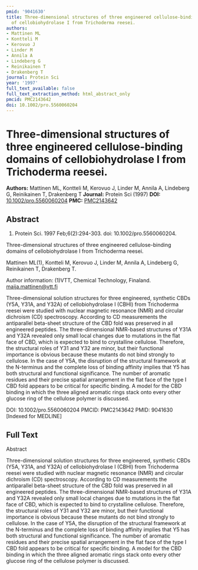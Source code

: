 ```yaml
---
pmid: '9041630'
title: Three-dimensional structures of three engineered cellulose-binding domains
  of cellobiohydrolase I from Trichoderma reesei.
authors:
- Mattinen ML
- Kontteli M
- Kerovuo J
- Linder M
- Annila A
- Lindeberg G
- Reinikainen T
- Drakenberg T
journal: Protein Sci
year: '1997'
full_text_available: false
full_text_extraction_method: html_abstract_only
pmcid: PMC2143642
doi: 10.1002/pro.5560060204
---
```


# Three-dimensional structures of three engineered cellulose-binding domains of cellobiohydrolase I from Trichoderma reesei.
**Authors:** Mattinen ML, Kontteli M, Kerovuo J, Linder M, Annila A, Lindeberg G, Reinikainen T, Drakenberg T
**Journal:** Protein Sci (1997)
**DOI:** [10.1002/pro.5560060204](https://doi.org/10.1002/pro.5560060204)
**PMC:** [PMC2143642](https://www.ncbi.nlm.nih.gov/pmc/articles/PMC2143642/)

## Abstract

1. Protein Sci. 1997 Feb;6(2):294-303. doi: 10.1002/pro.5560060204.

Three-dimensional structures of three engineered cellulose-binding domains of 
cellobiohydrolase I from Trichoderma reesei.

Mattinen ML(1), Kontteli M, Kerovuo J, Linder M, Annila A, Lindeberg G, 
Reinikainen T, Drakenberg T.

Author information:
(1)VTT, Chemical Technology, Finaland. maija.mattinen@vtt.fi

Three-dimensional solution structures for three engineered, synthetic CBDs (Y5A, 
Y31A, and Y32A) of cellobiohydrolase I (CBHI) from Trichoderma reesei were 
studied with nuclear magnetic resonance (NMR) and circular dichroism (CD) 
spectroscopy. According to CD measurements the antiparallel beta-sheet structure 
of the CBD fold was preserved in all engineered peptides. The three-dimensional 
NMR-based structures of Y31A and Y32A revealed only small local changes due to 
mutations in the flat face of CBD, which is expected to bind to crystalline 
cellulose. Therefore, the structural roles of Y31 and Y32 are minor, but their 
functional importance is obvious because these mutants do not bind strongly to 
cellulose. In the case of Y5A, the disruption of the structural framework at the 
N-terminus and the complete loss of binding affinity implies that Y5 has both 
structural and functional significance. The number of aromatic residues and 
their precise spatial arrangement in the flat face of the type I CBD fold 
appears to be critical for specific binding. A model for the CBD binding in 
which the three aligned aromatic rings stack onto every other glucose ring of 
the cellulose polymer is discussed.

DOI: 10.1002/pro.5560060204
PMCID: PMC2143642
PMID: 9041630 [Indexed for MEDLINE]

## Full Text

Abstract

Three-dimensional solution structures for three engineered, synthetic CBDs (Y5A, Y31A, and Y32A) of cellobiohydrolase I (CBHI) from Trichoderma reesei were studied with nuclear magnetic resonance (NMR) and circular dichroism (CD) spectroscopy. According to CD measurements the antiparallel beta-sheet structure of the CBD fold was preserved in all engineered peptides. The three-dimensional NMR-based structures of Y31A and Y32A revealed only small local changes due to mutations in the flat face of CBD, which is expected to bind to crystalline cellulose. Therefore, the structural roles of Y31 and Y32 are minor, but their functional importance is obvious because these mutants do not bind strongly to cellulose. In the case of Y5A, the disruption of the structural framework at the N-terminus and the complete loss of binding affinity implies that Y5 has both structural and functional significance. The number of aromatic residues and their precise spatial arrangement in the flat face of the type I CBD fold appears to be critical for specific binding. A model for the CBD binding in which the three aligned aromatic rings stack onto every other glucose ring of the cellulose polymer is discussed.
